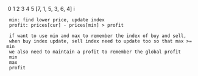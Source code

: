​     0  1   2   3   4   5
    [7, 1,  5,  3,  6,  4]
        i
     
     min: find lower price, update index
     profit: prices[cur] - prices[min] > profit
     
     if want to use min and max to remember the index of buy and sell,
     when buy index update, sell index need to update too so that max >= min
     we also need to maintain a profit to remember the global profit
     min
     max
     profit
